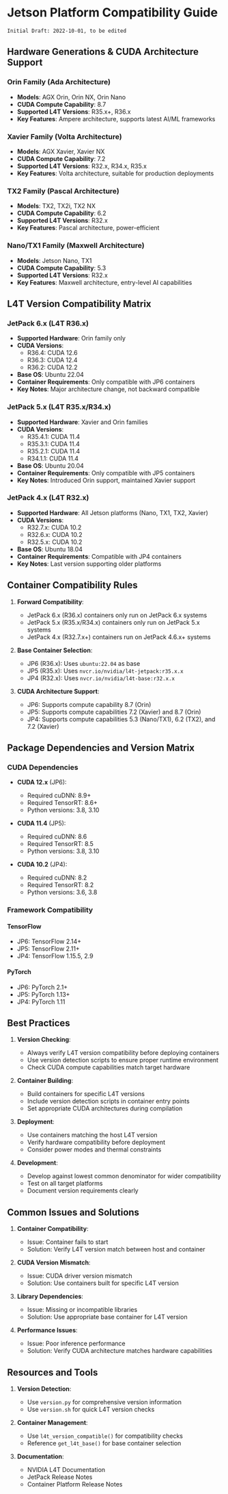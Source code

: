 # Jetson Platform Compatibility Guide
```Node
Initial Draft: 2022-10-01, to be edited
```
## Hardware Generations & CUDA Architecture Support

### Orin Family (Ada Architecture)
- **Models**: AGX Orin, Orin NX, Orin Nano
- **CUDA Compute Capability**: 8.7
- **Supported L4T Versions**: R35.x+, R36.x
- **Key Features**: Ampere architecture, supports latest AI/ML frameworks

### Xavier Family (Volta Architecture)
- **Models**: AGX Xavier, Xavier NX
- **CUDA Compute Capability**: 7.2
- **Supported L4T Versions**: R32.x, R34.x, R35.x
- **Key Features**: Volta architecture, suitable for production deployments

### TX2 Family (Pascal Architecture)
- **Models**: TX2, TX2i, TX2 NX
- **CUDA Compute Capability**: 6.2
- **Supported L4T Versions**: R32.x
- **Key Features**: Pascal architecture, power-efficient

### Nano/TX1 Family (Maxwell Architecture)
- **Models**: Jetson Nano, TX1
- **CUDA Compute Capability**: 5.3
- **Supported L4T Versions**: R32.x
- **Key Features**: Maxwell architecture, entry-level AI capabilities

## L4T Version Compatibility Matrix

### JetPack 6.x (L4T R36.x)
- **Supported Hardware**: Orin family only
- **CUDA Versions**: 
  - R36.4: CUDA 12.6
  - R36.3: CUDA 12.4
  - R36.2: CUDA 12.2
- **Base OS**: Ubuntu 22.04
- **Container Requirements**: Only compatible with JP6 containers
- **Key Notes**: Major architecture change, not backward compatible

### JetPack 5.x (L4T R35.x/R34.x)
- **Supported Hardware**: Xavier and Orin families
- **CUDA Versions**: 
  - R35.4.1: CUDA 11.4
  - R35.3.1: CUDA 11.4
  - R35.2.1: CUDA 11.4
  - R34.1.1: CUDA 11.4
- **Base OS**: Ubuntu 20.04
- **Container Requirements**: Only compatible with JP5 containers
- **Key Notes**: Introduced Orin support, maintained Xavier support

### JetPack 4.x (L4T R32.x)
- **Supported Hardware**: All Jetson platforms (Nano, TX1, TX2, Xavier)
- **CUDA Versions**:
  - R32.7.x: CUDA 10.2
  - R32.6.x: CUDA 10.2
  - R32.5.x: CUDA 10.2
- **Base OS**: Ubuntu 18.04
- **Container Requirements**: Compatible with JP4 containers
- **Key Notes**: Last version supporting older platforms

## Container Compatibility Rules

1. **Forward Compatibility**:
   - JetPack 6.x (R36.x) containers only run on JetPack 6.x systems
   - JetPack 5.x (R35.x/R34.x) containers only run on JetPack 5.x systems
   - JetPack 4.x (R32.7.x+) containers run on JetPack 4.6.x+ systems

2. **Base Container Selection**:
   - JP6 (R36.x): Uses `ubuntu:22.04` as base
   - JP5 (R35.x): Uses `nvcr.io/nvidia/l4t-jetpack:r35.x.x`
   - JP4 (R32.x): Uses `nvcr.io/nvidia/l4t-base:r32.x.x`

3. **CUDA Architecture Support**:
   - JP6: Supports compute capability 8.7 (Orin)
   - JP5: Supports compute capabilities 7.2 (Xavier) and 8.7 (Orin)
   - JP4: Supports compute capabilities 5.3 (Nano/TX1), 6.2 (TX2), and 7.2 (Xavier)

## Package Dependencies and Version Matrix

### CUDA Dependencies
- **CUDA 12.x** (JP6):
  - Required cuDNN: 8.9+
  - Required TensorRT: 8.6+
  - Python versions: 3.8, 3.10
  
- **CUDA 11.4** (JP5):
  - Required cuDNN: 8.6
  - Required TensorRT: 8.5
  - Python versions: 3.8, 3.10

- **CUDA 10.2** (JP4):
  - Required cuDNN: 8.2
  - Required TensorRT: 8.2
  - Python versions: 3.6, 3.8

### Framework Compatibility

#### TensorFlow
- JP6: TensorFlow 2.14+
- JP5: TensorFlow 2.11+
- JP4: TensorFlow 1.15.5, 2.9

#### PyTorch
- JP6: PyTorch 2.1+
- JP5: PyTorch 1.13+
- JP4: PyTorch 1.11

## Best Practices
1. **Version Checking**:
   - Always verify L4T version compatibility before deploying containers
   - Use version detection scripts to ensure proper runtime environment
   - Check CUDA compute capabilities match target hardware

2. **Container Building**:
   - Build containers for specific L4T versions
   - Include version detection scripts in container entry points
   - Set appropriate CUDA architectures during compilation

3. **Deployment**:
   - Use containers matching the host L4T version
   - Verify hardware compatibility before deployment
   - Consider power modes and thermal constraints

4. **Development**:
   - Develop against lowest common denominator for wider compatibility
   - Test on all target platforms
   - Document version requirements clearly

## Common Issues and Solutions
1. **Container Compatibility**:
   - Issue: Container fails to start
   - Solution: Verify L4T version match between host and container

2. **CUDA Version Mismatch**:
   - Issue: CUDA driver version mismatch
   - Solution: Use containers built for specific L4T version

3. **Library Dependencies**:
   - Issue: Missing or incompatible libraries
   - Solution: Use appropriate base container for L4T version

4. **Performance Issues**:
   - Issue: Poor inference performance
   - Solution: Verify CUDA architecture matches hardware capabilities

## Resources and Tools

1. **Version Detection**:
   - Use `version.py` for comprehensive version information
   - Use `version.sh` for quick L4T version checks

2. **Container Management**:
   - Use `l4t_version_compatible()` for compatibility checks
   - Reference `get_l4t_base()` for base container selection

3. **Documentation**:
   - NVIDIA L4T Documentation
   - JetPack Release Notes
   - Container Platform Release Notes